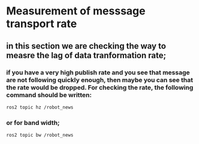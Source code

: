 # Measurement of messsage transport rate
## in this section we are checking the way to measre the lag of data tranformation rate;

### if you have a very high publish rate and you see that message are not following quickly enough, then maybe you can see that the rate would be dropped. For checking the rate, the following command should be written: 
```bash
ros2 topic hz /robot_news
```
### or for band width;
```bash
ros2 topic bw /robot_news
```
